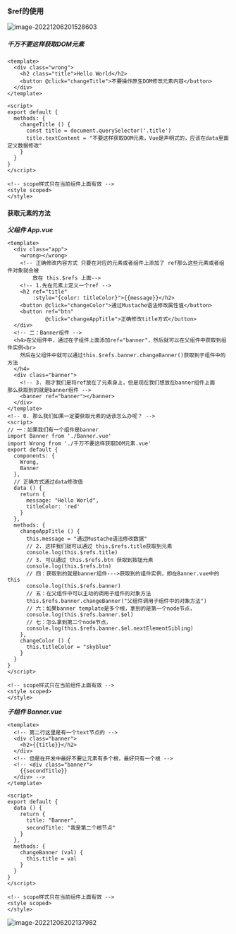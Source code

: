 ### $ref的使用

![image-20221206201528603](D:%5Cworkspace%5CQiLongZhang%5CVue%5CQ7Long%5CVue3%5C%E7%AC%94%E8%AE%B0%5C20_ref%E8%8E%B7%E5%8F%96%E5%85%83%E7%B4%A0%E7%BB%84%E4%BB%B6(%E6%8E%8C%E6%8F%A1).assets%5Cimage-20221206201528603.png)

##### 千万不要这样获取DOM元素

```vue
<template>
  <div class="wrong">
    <h2 class="title">Hello World</h2>
    <button @click="changeTitle">不要操作原生DOM修改元素内容</button>
  </div>
</template>

<script>
export default {
  methods: {
    changeTitle () {
      const title = document.querySelector('.title')
      title.textContent = "不要这样获取DOM元素，Vue是声明式的，应该在data里面定义数据修改"
    }
  }
}
</script>

<!-- scope样式只在当前组件上面有效 -->
<style scoped>
</style>
```

#### 获取元素的方法

***父组件 App.vue***

```vue
<template>
  <div class="app">
    <wrong></wrong>
    <!-- 正确修改内容方式 只要在对应的元素或者组件上添加了 ref那么这些元素或者组件对象就会被
		放在 this.$refs 上面-->
    <!-- 1.先在元素上定义一个ref -->
    <h2 ref="title"
        :style="{color: titleColor}">{{message}}</h2>
    <button @click="changeColor">通过Mustache语法修改属性值</button>
    <button ref="btn"
            @click="changeAppTitle">正确修改title方式</button>
  </div>
  <!-- 二：Banner组件 -->
  <h4>在父组件中，通过在子组件上面添加ref="banner"，然后就可以在父组件中获取到组件实例<br>
    然后在父组件中就可以通过this.$refs.banner.changeBanner()获取到子组件中的方法
  </h4>
  <div class="banner">
    <!-- 3. 刚才我们是将ref放在了元素身上，但是现在我们想放在banner组件上面
那么获取到的就是banner组件 -->
    <banner ref="banner"></banner>
  </div>
</template>
<!-- 0. 那么我们如果一定要获取元素的话该怎么办呢？ -->
<script>
// 一：如果我们有一个组件是banner
import Banner from './Banner.vue'
import Wrong from './千万不要这样获取DOM元素.vue'
export default {
  components: {
    Wrong,
    Banner
  },
  // 正确方式通过data修改值
  data () {
    return {
      message: "Hello World",
      titleColor: 'red'
    }
  },
  methods: {
    changeAppTitle () {
      this.message = "通过Mustache语法修改数据"
      // 2. 这样我们就可以通过 this.$refs.title获取到元素
      console.log(this.$refs.title)
      // 3. 可以通过 this.$refs.btn 获取到按钮元素
      console.log(this.$refs.btn)
      // 四：获取到的就是banner组件--->获取到的组件实例，即在Banner.vue中的this
      console.log(this.$refs.banner)
      // 五：在父组件中可以主动的调用子组件的对象方法
      this.$refs.banner.changeBanner("父组件调用子组件中的对象方法")
      // 六：如果banner template是多个根，拿到的是第一个node节点，
      console.log(this.$refs.banner.$el) 
      // 七：怎么拿到第二个node节点，
      console.log(this.$refs.banner.$el.nextElementSibling)
    },
    changeColor () {
      this.titleColor = "skyblue"
    }
  }
}
</script>

<!-- scope样式只在当前组件上面有效 -->
<style scoped>
</style>
```

***子组件 Banner.vue***

```vue
<template>
  <!-- 第二行这里是有一个text节点的 -->
  <div class="banner">
    <h2>{{title}}</h2>
  </div>
  <!-- 但是在开发中最好不要让元素有多个根，最好只有一个根 -->
  <!-- <div class="banner">
    {{secondTitle}}
  </div> -->
</template>

<script>
export default {
  data () {
    return {
      title: "Banner",
      secondTitle: "我是第二个根节点"
    }
  },
  methods: {
    changeBanner (val) {
      this.title = val
    }
  }
}
</script>

<!-- scope样式只在当前组件上面有效 -->
<style scoped>
</style>
```

![image-20221206202137982](D:%5Cworkspace%5CQiLongZhang%5CVue%5CQ7Long%5CVue3%5C%E7%AC%94%E8%AE%B0%5C20_ref%E8%8E%B7%E5%8F%96%E5%85%83%E7%B4%A0%E7%BB%84%E4%BB%B6(%E6%8E%8C%E6%8F%A1).assets%5Cimage-20221206202137982.png)

